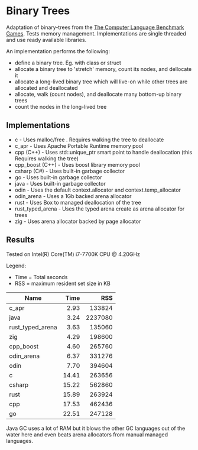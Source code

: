 # Binary Trees
 Adaptation of binary-trees from the [The Computer Language Benchmark Games](https://benchmarksgame-team.pages.debian.net/benchmarksgame/description/binarytrees.html#binarytrees).
Tests memory management. Implementations are single threaded and use ready
available libraries.

An implementation performs the following:
* define a binary tree. Eg. with class or struct
* allocate a binary tree to 'stretch' memory, count its nodes, and dellocate it
* allocate a long-lived binary tree which will live-on while other trees are
allocated and deallocated
* allocate, walk (count nodes), and deallocate many bottom-up binary trees
* count the nodes in the long-lived tree

## Implementations

* c - Uses malloc/free . Requires walking the tree to deallocate
* c_apr - Uses Apache Portable Runtime memory pool
* cpp (C++) - Uses std::unique_ptr smart point to handle deallocation (this Requires
walking the tree)
* cpp_boost (C++) - Uses boost library memory pool
* csharp (C#) - Uses built-in garbage collector
* go - Uses built-in garbage collector
* java - Uses built-in garbage collector
* odin - Uses the default context.allocator and context.temp_allocator
* odin_arena - Uses a 1Gb backed arena allocator
* rust - Uses Box to managed deallocation of the tree
* rust_typed_arena - Uses the typed arena create as arena allocator for trees
* zig - Uses arena allocator backed by page allocator

## Results
Tested on Intel(R) Core(TM) i7-7700K CPU @ 4.20GHz

Legend:
* Time = Total seconds
* RSS = maximum resident set size in KB

| Name             | Time  | RSS     |
| ---------------- | ----: | ------: |
| c_apr            |  2.93 |  133824 |
| java             |  3.24 | 2237080 |
| rust_typed_arena |  3.63 |  135060 |
| zig              |  4.29 |  198600 |
| cpp_boost        |  4.60 |  265760 |
| odin_arena       |  6.37 |  331276 |
| odin             |  7.70 |  394604 |
| c                | 14.41 |  263656 |
| csharp           | 15.22 |  562860 |
| rust             | 15.89 |  263924 |
| cpp              | 17.53 |  462436 |
| go               | 22.51 |  247128 |

Java GC uses a lot of RAM but it blows the other GC languages out of the water
here and even beats arena allocators from manual managed languages.

